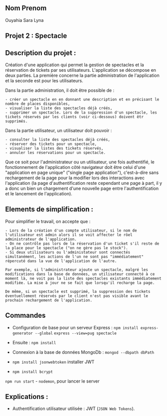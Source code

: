 ## Nom Prenom
Ouyahia Sara Lyna

## Projet 2 : Spectacle

## Description du projet :
Création d'une application qui permet la gestion de spectacles et la réservation de tickets par ses utilisateurs. L'application se décompose en deux parties. La première concerne la partie administration de l'application et la seconde est pour les utilisateurs.

Dans la partie administration, il doit être possible de :

    - créer un spectacle en en donnant une description et en précisant le nombre de places disponibles,
    - visualiser la liste des spectacles déjà créés,
    - supprimer un spectacle. Lors de la suppression d'un spectacle, les tickets réservés par les clients (voir ci-dessous) doivent êtr supprimés.

Dans la partie utilisateur, un utilisateur doit pouvoir :

    - consulter la liste des spectacles déjà créés,
    - réserver des tickets pour un spectacle,
    - visualiser la listes des tickets réservés,
    - annuler les réservations pour un spectacle.

Que ce soit pour l'administrateur ou un utilisateur, une fois authentifié, le fonctionnement de l'application côté navigateur doit être celui d'une "application en page unique" ("single page application"), c'est-à-dire sans rechargement de la page pour la modifier lors des interactions avec l'application (la page d'authentification reste cependant une page à part, il y a donc un bien un chargement d'une nouvelle page entre l'authentification et le lancement de l'application). 

## Elements de simplification :

Pour simplifier le travail, on accepte que :

    - Lors de la création d'un compte utilisateur, si le nom de l'utilisateur est admin alors il se voit affecter le rôel administrateur de l'application.
    - On ne contrôle pas lors de la réservation d'un ticket s'il reste de la place pour le spectacle ("on ne gère pas le stock").
    - Si deux utilisateurs ou l'administateur sont connectés simultanément, les actions de l'un ne sont pas "immédiatement" répercuté dans la vue de l'application de l'autre.

    Par exemple, si l'administrateur ajoute un spectacle, malgré les modifications dans la base de données, un utilisateur connecté à ce moment là, ne voit pas la liste des spectacles existants immédiatement modifiée. La mise à jour ne se fait que lorsqu'il recharge la page.

    De même, si un spectacle est supprimé, la suppression des tickets éventuellement réservés par le client n'est pas visible avant le prochain rechargement de l'application.
    
    
    
## Commandes
- Configuration de base pour un serveur Express :
`npm install express-generator --global`
`express --view=pug spectacle`

- Ensuite :
`npm install`

- Connexion à la base de données MongoDb :
`mongod --dbpath dbPath`

- `npm install jsonwebtoken` installer JWT
- `npm install bcrypt`

`npm run start` - `nodemon`, pour lancer le server

## Explications :

- Authentification utilisateur utilisée : JWT (`JSON Web Tokens`).

